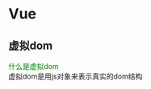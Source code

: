 # Vue
## 虚拟dom
<span style="color:green;">什么是虚拟dom</span></br>
虚拟dom是用js对象来表示真实的dom结构







    










